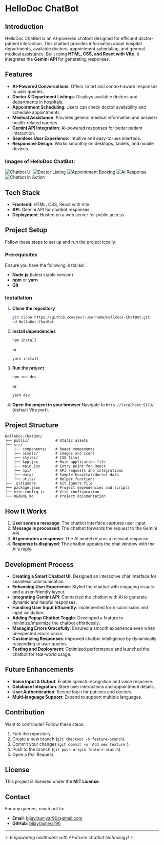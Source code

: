 # HelloDoc ChatBot

## Introduction
HelloDoc ChatBot is an AI-powered chatbot designed for efficient doctor-patient interaction. This chatbot provides information about hospital departments, available doctors, appointment scheduling, and general medical assistance. Built using **HTML, CSS, and React with Vite**, it integrates the **Gemini API** for generating responses.

## Features
- **AI-Powered Conversations**: Offers smart and context-aware responses to user queries.
- **Doctor & Department Listings**: Displays available doctors and departments in hospitals.
- **Appointment Scheduling**: Users can check doctor availability and schedule appointments.
- **Medical Assistance**: Provides general medical information and answers health-related queries.
- **Gemini API Integration**: AI-powered responses for better patient interaction.
- **Seamless User Experience**: Intuitive and easy-to-use interface.
- **Responsive Design**: Works smoothly on desktops, tablets, and mobile devices.

### Images of HelloDoc ChatBot:
![Chatbot UI](images/img1.jpg)
![Doctor Listing](images/img2.jpg)
![Appointment Booking](images/img3.jpg)
![AI Response](images/img4.jpg)
![Chatbot in Action](images/img5.jpg)


## Tech Stack
- **Frontend**: HTML, CSS, React with Vite
- **API**: Gemini API for chatbot responses
- **Deployment**: Hosted on a web server for public access

## Project Setup
Follow these steps to set up and run the project locally:

### Prerequisites
Ensure you have the following installed:
- **Node.js** (latest stable version)
- **npm** or **yarn**
- **Git**

### Installation
1. **Clone the repository**
   ```bash
   git clone https://github.com/your-username/HelloDoc-ChatBot.git
   cd HelloDoc-ChatBot
   ```
2. **Install dependencies**
   ```bash
   npm install
   ```
   or
   ```bash
   yarn install
   ```
3. **Run the project**
   ```bash
   npm run dev
   ```
   or
   ```bash
   yarn dev
   ```
4. **Open the project in your browser**
   Navigate to `http://localhost:5173/` (default Vite port).

## Project Structure
```
HelloDoc-ChatBot/
├── public/            # Static assets
├── src/
│   ├── components/    # React components
│   ├── assets/        # Images and icons
│   ├── styles/        # CSS files
│   ├── App.jsx        # Main application file
│   ├── main.jsx       # Entry point for React
│   ├── api/           # API requests and integrations
│   ├── data/          # Sample hospital/doctor data
│   └── utils/         # Helper functions
├── .gitignore         # Git ignore file
├── package.json       # Project dependencies and scripts
├── vite.config.js     # Vite configuration
└── README.md          # Project documentation
```

## How It Works
1. **User sends a message**: The chatbot interface captures user input.
2. **Message is processed**: The chatbot forwards the request to the Gemini API.
3. **AI generates a response**: The AI model returns a relevant response.
4. **Response is displayed**: The chatbot updates the chat window with the AI's reply.

## Development Process
- **Creating a Smart Chatbot UI**: Designed an interactive chat interface for seamless communication.
- **Enhancing User Experience**: Styled the chatbot with engaging visuals and a user-friendly layout.
- **Integrating Gemini API**: Connected the chatbot with AI to generate dynamic and helpful responses.
- **Handling User Input Efficiently**: Implemented form submission and input validation.
- **Adding Popup Chatbot Toggle**: Developed a feature to minimize/maximize the chatbot effortlessly.
- **Managing Errors Gracefully**: Ensured a smooth experience even when unexpected errors occur.
- **Customizing Responses**: Improved chatbot intelligence by dynamically responding to user queries.
- **Testing and Deployment**: Optimized performance and launched the chatbot for real-world usage.

## Future Enhancements
- **Voice Input & Output**: Enable speech recognition and voice response.
- **Database Integration**: Store user interactions and appointment details.
- **User Authentication**: Secure login for patients and doctors.
- **Multi-language Support**: Expand to support multiple languages.

## Contribution
Want to contribute? Follow these steps:
1. Fork the repository.
2. Create a new branch (`git checkout -b feature-branch`).
3. Commit your changes (`git commit -m 'Add new feature'`).
4. Push to the branch (`git push origin feature-branch`).
5. Open a Pull Request.

## License
This project is licensed under the **MIT License**.

## Contact
For any queries, reach out to:
- **Email**: bijayrauniyar90@gmail.com
- **GitHub**: [bijayrauniyar90](https://github.com/bijayrauniyar90)

---
✨ *Empowering healthcare with AI-driven chatbot technology!* ✨